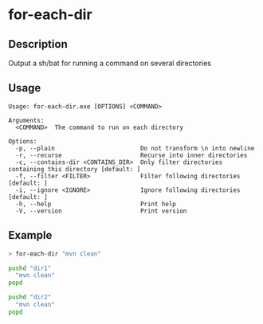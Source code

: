 # for-each-dir

## Description
Output a sh/bat for running a command on several directories

## Usage
```
Usage: for-each-dir.exe [OPTIONS] <COMMAND>

Arguments:
  <COMMAND>  The command to run on each directory

Options:
  -p, --plain                        Do not transform \n into newline
  -r, --recurse                      Recurse into inner directories
  -c, --contains-dir <CONTAINS_DIR>  Only filter directories containing this directory [default: ]
  -f, --filter <FILTER>              Filter following directories [default: ]
  -i, --ignore <IGNORE>              Ignore following directories [default: ]
  -h, --help                         Print help
  -V, --version                      Print version
```

## Example
```bash
> for-each-dir "mvn clean"

pushd "dir1"
  "mvn clean"
popd

pushd "dir2"
  "mvn clean"
popd
```